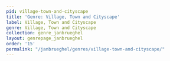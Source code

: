 ```yaml
---
pid: village-town-and-cityscape
title: 'Genre: Village, Town and Cityscape'
label: Village, Town and Cityscape
genre: Village, Town and Cityscape
collection: genre_janbrueghel
layout: genrepage_janbrueghel
order: '15'
permalink: "/janbrueghel/genres/village-town-and-cityscape/"
---
```

